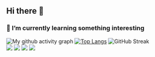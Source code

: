 ## Hi there 👋 
### 🌱 I’m currently learning  something interesting


![My github activity graph](https://github-readme-activity-graph.vercel.app/graph?username=Linear-optimize)
[![Top Langs](https://github-readme-stats.vercel.app/api/top-langs/?username=Linear-optimize&layout=compact&theme=dark&hide=javascript,html,css)](https://github.com/anuraghazra/github-readme-stats)
![GitHub Streak](https://streak-stats.demolab.com/?user=Linear-optimize)
<br>
<img src="https://img.shields.io/badge/-Python-3776AB?style=flat-square&logo=python&logoColor=white" /> 
<img src="https://img.shields.io/badge/-TypeScript-3178C6?style=flat-square&logo=typescript&logoColor=white" />
<img src="https://img.shields.io/badge/-Rust-CC6600?style=flat-square&logo=rust&logoColor=white" />
<img src="https://img.shields.io/badge/-Mathematica-FF0000?style=flat-square&logo=wolframmathematica&logoColor=white" />

